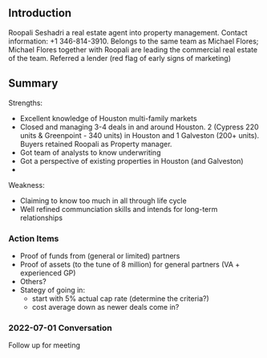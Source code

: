 ## Introduction

Roopali Seshadri a real estate agent into property management. 
Contact information: +1 346-814-3910.
Belongs to the same team as Michael Flores; Michael Flores together with Roopali are leading the commercial real estate of the team. 
Referred a lender (red flag of early signs of marketing)

## Summary

Strengths:
- Excellent knowledge of Houston multi-family markets
- Closed and managing 3-4 deals in and around Houston. 2 (Cypress 220 units & Greenpoint - 340 units) in Houston and 1 Galveston (200+ units). Buyers retained Roopali as Property manager.
- Got team of analysts to know underwriting
- Got a perspective of existing properties in Houston (and Galveston)
- 

Weakness:
- Claiming to know too much in all through life cycle
- Well refined communciation skills and intends for long-term relationships

### Action Items

- Proof of funds from (general or limited) partners
- Proof of assets (to the tune of 8 million) for general partners (VA + experienced GP)
- Others?
- Stategy of going in:
    - start with 5% actual cap rate  (determine the criteria?)
    - cost average down as newer deals come in?

### 2022-07-01 Conversation

Follow up for meeting
